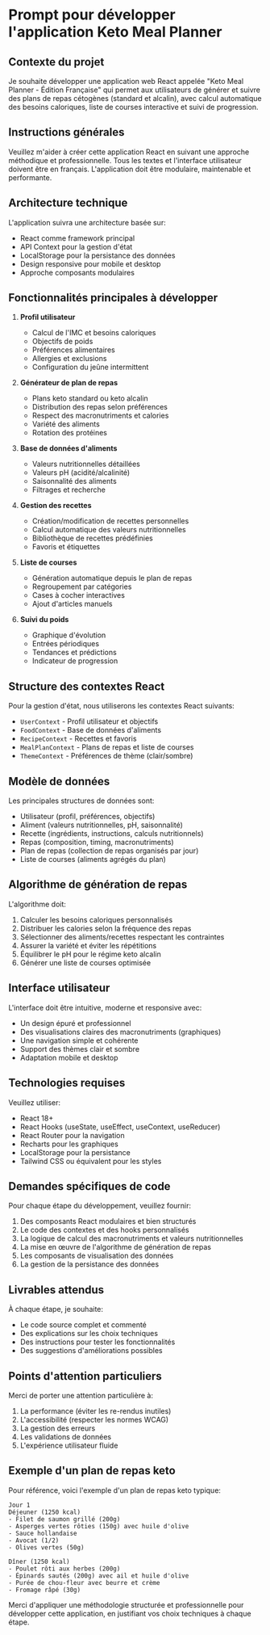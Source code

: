 # Prompt pour développer l'application Keto Meal Planner

## Contexte du projet

Je souhaite développer une application web React appelée "Keto Meal Planner - Édition Française" qui permet aux utilisateurs de générer et suivre des plans de repas cétogènes (standard et alcalin), avec calcul automatique des besoins caloriques, liste de courses interactive et suivi de progression.

## Instructions générales

Veuillez m'aider à créer cette application React en suivant une approche méthodique et professionnelle. Tous les textes et l'interface utilisateur doivent être en français. L'application doit être modulaire, maintenable et performante.

## Architecture technique

L'application suivra une architecture basée sur:
- React comme framework principal
- API Context pour la gestion d'état
- LocalStorage pour la persistance des données
- Design responsive pour mobile et desktop
- Approche composants modulaires

## Fonctionnalités principales à développer

1. **Profil utilisateur**
   - Calcul de l'IMC et besoins caloriques
   - Objectifs de poids
   - Préférences alimentaires
   - Allergies et exclusions
   - Configuration du jeûne intermittent

2. **Générateur de plan de repas**
   - Plans keto standard ou keto alcalin
   - Distribution des repas selon préférences
   - Respect des macronutriments et calories
   - Variété des aliments
   - Rotation des protéines

3. **Base de données d'aliments**
   - Valeurs nutritionnelles détaillées
   - Valeurs pH (acidité/alcalinité)
   - Saisonnalité des aliments
   - Filtrages et recherche

4. **Gestion des recettes**
   - Création/modification de recettes personnelles
   - Calcul automatique des valeurs nutritionnelles
   - Bibliothèque de recettes prédéfinies
   - Favoris et étiquettes

5. **Liste de courses**
   - Génération automatique depuis le plan de repas
   - Regroupement par catégories
   - Cases à cocher interactives
   - Ajout d'articles manuels

6. **Suivi du poids**
   - Graphique d'évolution
   - Entrées périodiques
   - Tendances et prédictions
   - Indicateur de progression

## Structure des contextes React

Pour la gestion d'état, nous utiliserons les contextes React suivants:
- `UserContext` - Profil utilisateur et objectifs
- `FoodContext` - Base de données d'aliments
- `RecipeContext` - Recettes et favoris
- `MealPlanContext` - Plans de repas et liste de courses
- `ThemeContext` - Préférences de thème (clair/sombre)

## Modèle de données

Les principales structures de données sont:
- Utilisateur (profil, préférences, objectifs)
- Aliment (valeurs nutritionnelles, pH, saisonnalité)
- Recette (ingrédients, instructions, calculs nutritionnels)
- Repas (composition, timing, macronutriments)
- Plan de repas (collection de repas organisés par jour)
- Liste de courses (aliments agrégés du plan)

## Algorithme de génération de repas

L'algorithme doit:
1. Calculer les besoins caloriques personnalisés
2. Distribuer les calories selon la fréquence des repas
3. Sélectionner des aliments/recettes respectant les contraintes
4. Assurer la variété et éviter les répétitions
5. Équilibrer le pH pour le régime keto alcalin
6. Générer une liste de courses optimisée

## Interface utilisateur

L'interface doit être intuitive, moderne et responsive avec:
- Un design épuré et professionnel
- Des visualisations claires des macronutriments (graphiques)
- Une navigation simple et cohérente
- Support des thèmes clair et sombre
- Adaptation mobile et desktop

## Technologies requises

Veuillez utiliser:
- React 18+
- React Hooks (useState, useEffect, useContext, useReducer)
- React Router pour la navigation
- Recharts pour les graphiques
- LocalStorage pour la persistance
- Tailwind CSS ou équivalent pour les styles

## Demandes spécifiques de code

Pour chaque étape du développement, veuillez fournir:
1. Des composants React modulaires et bien structurés
2. Le code des contextes et des hooks personnalisés
3. La logique de calcul des macronutriments et valeurs nutritionnelles
4. La mise en œuvre de l'algorithme de génération de repas
5. Les composants de visualisation des données
6. La gestion de la persistance des données

## Livrables attendus

À chaque étape, je souhaite:
- Le code source complet et commenté
- Des explications sur les choix techniques
- Des instructions pour tester les fonctionnalités
- Des suggestions d'améliorations possibles

## Points d'attention particuliers

Merci de porter une attention particulière à:
1. La performance (éviter les re-rendus inutiles)
2. L'accessibilité (respecter les normes WCAG)
3. La gestion des erreurs
4. Les validations de données
5. L'expérience utilisateur fluide

## Exemple d'un plan de repas keto

Pour référence, voici l'exemple d'un plan de repas keto typique:

```
Jour 1
Déjeuner (1250 kcal)
- Filet de saumon grillé (200g)
- Asperges vertes rôties (150g) avec huile d'olive
- Sauce hollandaise
- Avocat (1/2)
- Olives vertes (50g)

Dîner (1250 kcal)
- Poulet rôti aux herbes (200g)
- Épinards sautés (200g) avec ail et huile d'olive
- Purée de chou-fleur avec beurre et crème
- Fromage râpé (30g)
```

Merci d'appliquer une méthodologie structurée et professionnelle pour développer cette application, en justifiant vos choix techniques à chaque étape.
